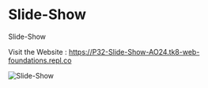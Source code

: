 # Slide-Show
Slide-Show

Visit the Website : https://P32-Slide-Show-AO24.tk8-web-foundations.repl.co


![Slide-Show](https://github.com/codeguru4frontend/Slide-Show/assets/152487472/104d541f-fdbc-4426-a079-7fb42728e9c1)
